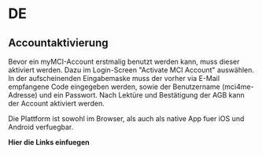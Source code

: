 
# DE
## Accountaktivierung  
Bevor ein myMCI-Account erstmalig benutzt werden kann, muss dieser aktiviert werden. Dazu im Login-Screen "Activate MCI Account" auswählen. In der aufscheinenden Eingabemaske muss der vorher via E-Mail empfangene Code eingegeben werden, sowie der Benutzername (mci4me-Adresse) und ein Passwort. 
Nach Lektüre und Bestätigung der AGB kann der Account aktiviert werden.

Die Plattform ist sowohl im Browser, als auch als native App fuer iOS und Android verfuegbar.

**Hier die Links einfuegen**
